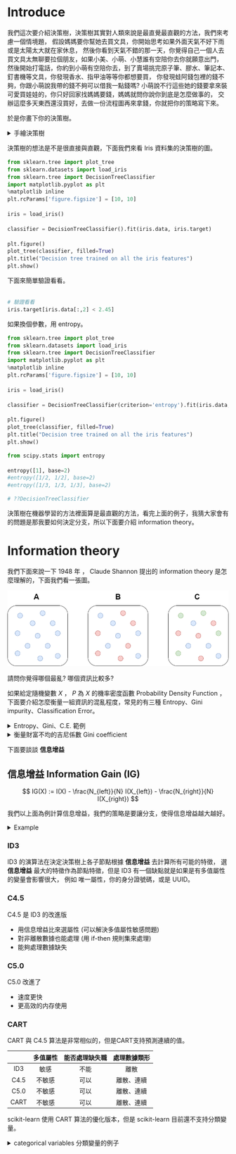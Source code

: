 

# Introduce

我們這次要介紹決策樹，決策樹其實對人類來說是最直覺最直觀的方法，我們來考慮一個情境題，
假設媽媽要你幫她去買文具，你開始思考如果外面天氣不好下雨或是太陽太大就在家休息，
然後你看到天氣不錯的那一天，你覺得自己一個人去買文具太無聊要拉個朋友，如果小美、小萌、小慧誰有空陪你去你就願意出門，
然後開始打電話，你約到小萌有空陪你去，到了賣場挑完原子筆、膠水、筆記本、釘書機等文具，你發現香水、指甲油等等你都想要買，
你發現蛙阿錢包裡的錢不夠，你跟小萌說我帶的錢不夠可以借我一點錢嗎?
小萌說不行這些她的錢要拿來裝可愛買娃娃的，你只好回家找媽媽要錢，媽媽就問你說你到底是怎麼做事的，
交辦這麼多天東西還沒買好，去做一份流程圖再來拿錢，你就把你的策略寫下來。





於是你畫下你的決策樹。

<details>
<summary> 手繪決策樹 </summary>
![tree](../../../images/consume.drawio.png)

</details>



決策樹的想法是不是很直接與直觀，下面我們來看 Iris 資料集的決策樹的圖。



```python 
from sklearn.tree import plot_tree
from sklearn.datasets import load_iris
from sklearn.tree import DecisionTreeClassifier
import matplotlib.pyplot as plt
%matplotlib inline
plt.rcParams['figure.figsize'] = [10, 10]

iris = load_iris()

classifier = DecisionTreeClassifier().fit(iris.data, iris.target)

plt.figure()
plot_tree(classifier, filled=True)
plt.title("Decision tree trained on all the iris features")
plt.show()

```


下面來簡單驗證看看。


```python 

# 驗證看看
iris.target[iris.data[:,2] < 2.45]

```


如果換個參數，用 entropy。


```python 
from sklearn.tree import plot_tree
from sklearn.datasets import load_iris
from sklearn.tree import DecisionTreeClassifier
import matplotlib.pyplot as plt
%matplotlib inline
plt.rcParams['figure.figsize'] = [10, 10]

iris = load_iris()

classifier = DecisionTreeClassifier(criterion='entropy').fit(iris.data, iris.target)

plt.figure()
plot_tree(classifier, filled=True)
plt.title("Decision tree trained on all the iris features")
plt.show()

```


```python 
from scipy.stats import entropy

entropy([1], base=2)
#entropy([1/2, 1/2], base=2)
#entropy([1/3, 1/3, 1/3], base=2)
```


```python 
# ??DecisionTreeClassifier
```


決策樹在機器學習的方法裡面算是最直觀的方法，看完上面的例子，我猜大家會有的問題是那我要如何決定分支，所以下面要介紹 information theory。





# Information theory

我們下面來說一下 1948 年 ， Claude Shannon 提出的 information theory 是怎麼理解的，下面我們看一張圖。

![gini](../../../images/gini_entropy.drawio.png)

請問你覺得哪個最亂?  哪個資訊比較多?




如果給定隨機變數 $X$ ， $P$ 為 $X$ 的機率密度函數 Probability Density Function ，
下面要介紹怎麼衡量一組資訊的混亂程度，常見的有三種 Entropy、Gini impurity、Classification Error。

<details>
<summary> Entropy、Gini、C.E. 範例 </summary>

## Entropy 熵

$$
I_H(X) := - \sum_{i=1}^n P(x_i) \log_2 P(x_i) 
$$

- 圖(A)的 Entropy 是 0
- 圖(B)的 Entropy 是 1
$$
-(\frac{\log_2 (1/2)}{2} + \frac{\log_2 (1/2)}{2}) = -\log_2 (1/2) = 1
$$
- 圖(C)的 Entropy 是 1.585
$$
-(\frac{\log_2 (1/3)}{3} * 3) = -\log_2 (1/3) \sim 1.585
$$

## Gini impurity 不純度

$$
I_G(X) := 1 - \sum_{i=1}^n P(x_i)^2
$$

- 圖(A)的 Gini impurity 是 0
- 圖(B)的 Gini impurity 是 $\frac{1}{2}$
$$
1 - (\frac{1}{2^2} + \frac{1}{2^2}) = 1 - \frac{1}{2} = \frac{1}{2}
$$
- 圖(C)的 Gini impurity 是 $\frac{2}{3}$
$$
1 - \frac{1}{3^2} * 3 = 1 - \frac{1}{3} = \frac{2}{3}
$$

## Classification Error

$$
I_E(X) := 1 - \max \{ P(x_i) \}
$$

- 圖(A)的 Classification Error 是 0
- 圖(B)的 Classification Error 是 $\frac{1}{2}$
- 圖(C)的 Classification Error 是 $\frac{2}{3}$

</details>




<details>
<summary> 衡量財富不均的吉尼係數 Gini coefficient </summary>

是 20 世紀初，義大利統計學家 Corrado Gini 提出的

![gini factor](../../../images/Gini%20factor03.jpg)

$$
\frac{A}{A+B} = 1 - \frac{B}{A+B}
$$

Gini coefficient 是介於 0 到 1 之間的值，0 表示大家的收入完全一樣
- 若低於 $0.2$ 表示 財富很平均
- $0.2 \sim 0.29$ 表示 **財富不均** 低；
- $0.3 \sim 0.39$ 表示 **財富不均** 中等；
- $0.4 \sim 0.59$ 表示 **財富不均** 高；
- $0.6$ 以上表示 **財富不均** 極高。

我們回到我們的例子，假設藍色是收入100，紅色是收入0，綠色是收入50。

- 圖(A)的 吉尼係數是 0
- 圖(B)的 吉尼係數是 1/2
- 圖(C)的 吉尼係數是 1/3

我們可以知道跟 information theory 提到的有一些差別，
很明顯的一點根據定義給不同顏色不同收入，吉尼係數是不一樣的，
但是對於 information theory 來說是一樣的。

</details>




下面要談談 **信息增益**

## 信息增益 Information Gain (IG)

$$
IG(X) := I(X) - \frac{N_{left}}{N} I(X_{left}) - \frac{N_{right}}{N} I(X_{right})
$$

我們以上面為例計算信息增益，我們的策略是要讓分支，使得信息增益越大越好。


<details>
<summary> Example </summary>

50 50 50 --> 50 0  0
         --> 0  50 50

### Entropy

$$
I_H(X) \sim 1.585
$$

$$
I_H(X_{left})  = 0
$$

$$
I_H(X_{right}) = 1
$$


$$
I_H(X) - \frac{N_{left}}{N} I_H(X_{left}) - \frac{N_{right}}{N} I_H(X_{right})
\sim 1.585 - \frac{50}{150} * 0 - \frac{100}{150} * 1
\sim 0.919
$$



### Gini impurity

$$
I_G(X) = \frac{2}{3}
$$

$$
I_G(X_{left})  = 0
$$

$$
I_G(X_{right}) = \frac{1}{2}
$$


$$
I_G(X) - \frac{N_{left}}{N} I_G(X_{left}) - \frac{N_{right}}{N} I_G(X_{right})
= \frac{2}{3} - \frac{50}{150} * 0 - \frac{100}{150} * \frac{1}{2}
= \frac{1}{3}
$$


### Classification Error

$$
I_E(X) = \frac{2}{3}
$$

$$
I_E(X_{left})  = 0
$$

$$
I_E(X_{right}) = \frac{1}{2}
$$


$$
I_E(X) - \frac{N_{left}}{N} I_E(X_{left}) - \frac{N_{right}}{N} I_E(X_{right})
= \frac{2}{3} - \frac{50}{150} * 0 - \frac{100}{150} * \frac{1}{2}
= \frac{1}{3}
$$


</details>



### ID3

ID3 的演算法在決定決策樹上各子節點根據 **信息增益** 去計算所有可能的特徵，
選 **信息增益** 最大的特徵作為節點特徵，但是 ID3 有一個缺點就是如果是有多值屬性的變量會影響很大，
例如 唯一屬性，你的身分證號碼，或是 UUID。

### C4.5

C4.5 是 ID3 的改進版

- 用信息增益比來選屬性 (可以解決多值屬性敏感問題)
- 對非離散數據也能處理 (用 if-then 規則集來處理)
- 能夠處理數據缺失

### C5.0

C5.0 改進了

- 速度更快
- 更高效的内存使用


### CART

CART 與 C4.5 算法是非常相似的，但是CART支持預測連續的值。


|  | 多值屬性 | 能否處理缺失職 | 處理數據類形 |
| :----: | :----: | :----: | :----: |
| ID3 | 敏感 | 不能 | 離散 |
| C4.5 | 不敏感 | 可以 | 離散、連續 |
| C5.0 | 不敏感 | 可以 | 離散、連續 |
| CART | 不敏感 | 可以 | 離散、連續 |

scikit-learn 使用 CART 算法的優化版本，但是 scikit-learn 目前還不支持分類變量。

<details>
<summary> categorical variables 分類變量的例子 </summary>

- 血型: A，B，AB，O
- 國家

</details>

